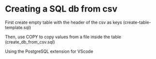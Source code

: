 # Creating a SQL db from csv

First create empty table with the header of the csv as keys (create-table-template.sql)

Then, use COPY to copy values from a file inside the table (create_db_from_csv.sql)

Using the PostgreSQL extension for VScode
